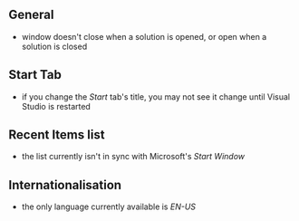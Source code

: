 ## General

  - window doesn't close when a solution is opened, or open when a solution is closed

[github-issue-29]: https://github.com/luminous-software/start-page/issues/29

## Start Tab

- if you change the *Start* tab's title, you may not see it change until Visual Studio is restarted

## Recent Items list

  - the list currently isn't in sync with Microsoft's *Start Window*

## Internationalisation

  - the only language currently available is *EN-US*

[github-issue-7]: https://github.com/luminous-software/start-page-plus/issues/7

